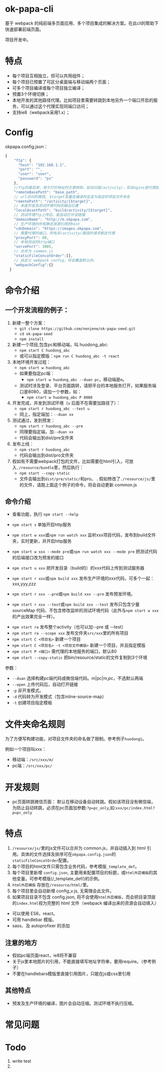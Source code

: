 # ok-papa-cli

基于 webpack 的纯前端多页面应用、多个项目集成的解决方案。在此cli的帮助下快速部署前端页面。

项目开发中。

# 特点

* 每个项目互相独立，但可以共用组件；
* 每个项目已预置了可区分桌面端与移动端两个页面；
* 可多个项目编译或每个项目独立编译；
* 预置3个环境切换；
* 本地开发的其他路径代理。比如项目里需要转跳到本地另外一个端口开启的服务，可以通过这个代理实现同端口访问；
* 支持ie8（webpack采用1.x）；

# Config

okpapa.config.json：
```js
{
    "ftp": {
      "host": "192.168.1.1",
      "port": "",
      "user": "user",
      "password": "ps"
    },
    //ftp的基目录，用于打印地址时方便排除。如访问是/activity/，实际nginx是代理到：ftp://base_path/activity/。
    "remoteBasePath": "base_path",
    // url访问的路径, $target变量在编译时会变为指定的项目文件夹名
    "remotePath": "/activity/{$target}",
    // 本底开发及测试环境代码的输出位置
    "localAssetPath": "build/activity/{$target}",
    // 测试环境ftp上传后，能自动打开该链接
    "domainName": "http://m.okpapa.com",
    // 生产环境的所有静态资源引用的host
    "cdnDomain": "https://images.okpapa.com",
    // 需要代理的端口，所有非/activity/路径的请求都走代理
    "proxyPort": 80,
    // 本地测试的http端口
    "servePort": 3005,
    // 合并为 common.js
    "staticFileConcatOrder":[],
    // 自定义 webpack config，将会覆盖默认的。
    "webpackConfig":{}
  }
```

# 命令介绍

## 一个开发流程的例子：
1. 新建一整个方案：
    * `git clone https://github.com/nonjene/ok-papa-seed.git`
    * `cd ok-papa-seed`
    * `npm install`
1. 新建一个项目,包含pc和移动端，叫 huodong_abc: 
    * `npm start C huodong_abc`
    * 或可以指定模版：`npm run C huodong_abc -t react`
1. 本地环境开发过程：
    * `npm start w huodong_abc`
    * 如果要指定pc端：
        * `npm start w huodong_abc --duan pc`，移动端是`m`。
    * 测试时涉及登录、平台页面跳转，请把平台的本地服务打开，如果服务端口是8080，请加一个参数，如：
        * `npm start w huodong_abc P 8080`
1. 开发完成，并发到测试环境（`u` 后面不在需要加路径了）：
    * `npm start r huodong_abc --test u`
    * 同上，指定端加：`--duan xx`
1. 测试通过，发到预发：
    * `npm start r huodong_abc --pre`
    * 同理要指定端，加`--duan xx`
    * 代码会输出到dist/pre文件夹
1. 发布上线：
    * `npm start r huodong_abc`
    * 代码会输出到dist/pro文件夹
1. 假如有不需要webpack打包的文件，比如需要在html引入，可放入`./resource/bundle`里，然后执行：
    * `npm start --copy-static`
    * 文件会输出到`dist/pre/static/`和pro。
 . 假如修改了`./resource/js/`里的文件，请跑上面这个例子的命令，将会自动更新 common.js

## 命令介绍
* 查看功能，执行 `npm start --help`
* `npm start s`     单独开启http服务

* `npm start w xxx`或`npm run watch xxx` 监听xxx项目代码，发布到build文件夹，实时更新，并开启http服务
* `npm start w xxx --mode pre`或`npm run watch xxx --mode pre` 把测试代码的后端接口改为预发的接口
* `npm start u xxx` 把开发目录（build的）的xxx代码上传到测试服务器

* `npm start r xxx`或`npm build xxx` 发布生产环境的xxx代码，可多个一起：xxx,yyy,zzz
* `npm start r xxx --pre`或`npm build xxx --pre` 发布预发环境。
* `npm start r xxx --test`或`npm build xxx --test` 发布只包含少量 sourceMap 代码、不包含修改监听的测试环境代码（此外与`npm start w xxx`的产出效果完全一样）。

<!-- * `npm start wa`    监听整个activity（未完成） -->
* `npm start ra`              发布整个activity（也可以加--pre 或 --test）
* `npm start ra --scope xxx`  发布文件夹`src/xxx`里的所有项目
* `npm start C <项目名>` 新建一个项目
* `npm start C <项目名> -t <项目文件模版>` 新建一个项目，并且指定模版
* `npm start P <端口>` 需代理的本地服务的端口，默认80
* `npm start --copy-static` 把bin/resource/static的文件复制到3个环境

参数：

* `--duan`    选择构建pc端代码或微信端代码。m|pc|m,pc，不选默认两端
* `--open`    上传代码后，自动打开链接
* `-p`        非开发模式。
* `-d`        代码转为开发模式（包含inline-source-map）
* `-t`        创建项目指定模板

# 文件夹命名规则

为了方便写构建功能，对项目文件夹的命名做了限制。参考例子`huodong1`。


例如一个项目叫xxx：

* 移动端：`/src/xxx/m/`
* pc端：`/src/xxx/pc/`


# 开发规则

* pc页面转跳微信页面：
    默认在移动设备自动转跳。假如该项目没有微信端，为防止自动转跳，必须在pc页面加参数:`?p=pc_only`,如:`xxx/pc/index.html?p=pc_only`

# 特点

1. `/resource/js/`里的js文件可以合并为 common.js，并自动插入到 html 引用。具体的文件选择及排序可在`okpapa.config.json`的`staticFileConcatOrder`配置。
1. 每个项目的html文件只需包含业务代码，参考模版`_template_def`。
1. 每个项目里新增 `config.json`, 主要用来配置项目的标题，或`html外层模版`的其他变量。可参考模版(/_template_def/)的示例。
1. `html外层模版` 存放在`/resource/html/`里。
1. 每个项目里会自动新增 config_v.js, 无需理会此文件。
1. 如果项目目录不包含 config.json, 将不会使用`html外层模版`，而会把目录顶层的`index.html`视为完整的 html 文件（webpack 编译出来的资源会自动填入）

* 可以使用 ES6，react。
* 可用 handlebar 模版。
* sass、及 autoprofixer 的添加

## 注意的地方

* 假如pc端页面react，ie8将不兼容
* 关于js里本地图片的引用，不能直接填写地址字符串，要用require。（参考例子）
* 不要在handlebars模版里直接引用图片，只能在js或css里引用

## 其他特点

* 预发及生产环境的编译，图片会自动压缩。测试环境不执行压缩。



# 常见问题
    

# Todo

1. write test
1. 


